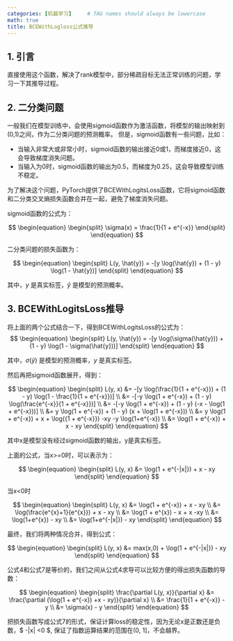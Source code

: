 ```yaml
---
categories: [机器学习]     # TAG names should always be lowercase
math: true
title: BCEWithLogloss公式推导
---
```


## 1. 引言
直接使用这个函数，解决了rank模型中，部分稀疏目标无法正常训练的问题，学习一下其推导过程。
## 2. 二分类问题

一般我们在模型训练中，会使用sigmoid函数作为激活函数，将模型的输出映射到(0,1)之间，作为二分类问题的预测概率。 
但是，sigmoid函数有一些问题，比如：
- 当输入非常大或非常小时，sigmoid函数的输出接近0或1，而梯度接近0，这会导致梯度消失问题。
- 当输入为0时，sigmoid函数的输出为0.5，而梯度为0.25，这会导致模型训练不稳定。

为了解决这个问题，PyTorch提供了BCEWithLogitsLoss函数，它将sigmoid函数和二分类交叉熵损失函数合并在一起，避免了梯度消失问题。

sigmoid函数的公式为：

$$
\begin{equation}
\begin{split}
\sigma(x) = \frac{1}{1 + e^{-x}}
\end{split}
\end{equation}
$$

二分类问题的损失函数为：

$$
\begin{equation}
\begin{split}
L(y, \hat{y}) = -[y \log(\hat{y}) + (1 - y) \log(1 - \hat{y})]
\end{split}
\end{equation}
$$

其中，$y$ 是真实标签，$\hat{y}$ 是模型的预测概率。

## 3. BCEWithLogitsLoss推导

将上面的两个公式结合一下，得到BCEWithLogitsLoss的公式为：
$$ 
\begin{equation}
\begin{split}
L(y, \hat{y}) = -[y \log(\sigma(\hat{y})) + (1 - y) \log(1 - \sigma(\hat{y}))] 
\end{split}
\end{equation}
$$

其中，$\sigma(\hat{y})$ 是模型的预测概率，$y$ 是真实标签。

然后再把sigmoid函数展开，得到：

$$ 
\begin{equation}
\begin{split}
L(y, x) &= -[y \log(\frac{1}{1 + e^{-x}}) + (1 - y) \log(1 - \frac{1}{1 + e^{-x}})]  \\
&= -[-y \log(1 + e^{-x}) + (1 - y) \log(\frac{e^{-x}}{1 + e^{-x}})]  \\
&= -[-y \log(1 + e^{-x}) + (1 - y) (-x - \log(1 + e^{-x}))]  \\ 
&= y \log(1 + e^{-x}) + (1 - y) (x + \log(1 + e^{-x}))  \\  
&= y \log(1 + e^{-x}) + x + \log({1 + e^{-x}}) -xy -y \log(1+e^{-x}) \\
&= \log(1 + e^{-x}) + x - xy
\end{split}
\end{equation}
$$

其中x是模型没有经过sigmoid函数的输出，y是真实标签。

上面的公式，当x>=0时，可以表示为：

$$
\begin{equation}
\begin{split}
L(y, x) &= \log(1 + e^{-|x|}) + x - xy
\end{split}
\end{equation}
$$

当x<0时

$$
\begin{equation}
\begin{split}
L(y, x) &= \log(1 + e^{-x}) + x - xy \\
&= \log(\frac{e^{x}+1}{e^{x}}) + x - xy \\
&= \log(1 + e^{x}) - x + x -xy \\ 
&= \log(1+e^{x}) - xy \\
&= \log(1+e^{-|x|}) - xy
\end{split}
\end{equation}
$$

最终，我们将两种情况合并，得到公式：

$$
\begin{equation}
\begin{split}
L(y, x) &= max(x,0) + \log(1 + e^{-|x|}) - xy
\end{split}
\end{equation}
$$

公式4和公式7是等价的，我们之间从公式4求导可以比较方便的得出损失函数的导数：

$$
\begin{equation}
\begin{split}
\frac{\partial L(y, x)}{\partial x} &= \frac{\partial (\log(1 + e^{-x}) +x - xy)}{\partial x} \\
&= \frac{1}{1 + e^{-x}} - y \\
&= \sigma(x) - y
\end{split}
\end{equation}
$$

把损失函数写成公式7的形式，保证计算loss的稳定性，因为无论x是正数还是负数，$ -|x| <0 $, 保证了指数运算结果的范围在(0, 1]，不会越界。